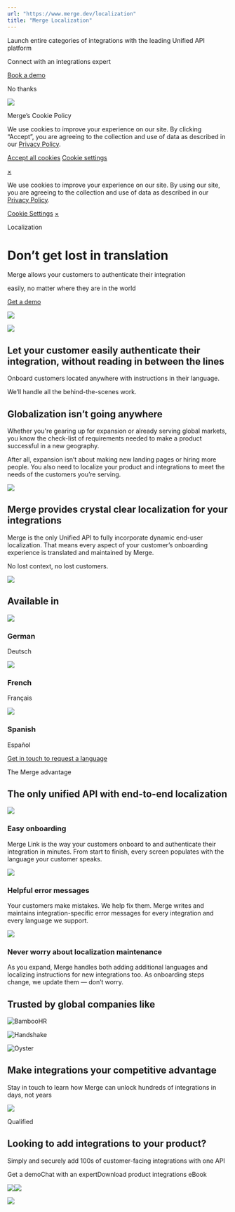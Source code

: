 ```yaml
---
url: "https://www.merge.dev/localization"
title: "Merge Localization"
---
```


Launch entire categories of integrations with the leading Unified API platform

Connect with an integrations expert

[Book a demo](https://merge.dev/get-in-touch)

No thanks

![](https://images.mutinycdn.com/mutiny-assets/client/exit_popup_dummy_close_button_01.png)

Merge’s Cookie Policy

We use cookies to improve your experience on our site. By clicking “Accept”, you are agreeing to the collection and use of data as described in our [Privacy Policy](https://www.merge.dev/legal/privacy-policy).

[Accept all cookies](https://www.merge.dev/localization#) [Cookie settings](https://www.merge.dev/cookie-settings)

[×](https://www.merge.dev/localization#)

We use cookies to improve your experience on our site. By using our site, you are agreeing to the collection and use of data as described in our [Privacy Policy](https://www.merge.dev/legal/privacy-policy).

[Cookie Settings](https://www.merge.dev/archive/cookie-settings) [×](https://www.merge.dev/localization#)

Localization

# Don’t get lost in translation

Merge allows your customers to authenticate their integration

easily, no matter where they are in the world

[Get a demo](https://www.merge.dev/archive/get-in-touch?utm_btn=dr-page-localization)

![](https://cdn.prod.website-files.com/624b192df0b0151225c10026/67c1d5d7ef6b80e1893d1ba1_Link%20localization%20globe.svg)

![](https://cdn.prod.website-files.com/624b192df0b0151225c10026/67b84605c4ec5bed522d6679_G2_hero-im.png)

## Let your customer easily authenticate their integration, without reading in between the lines

Onboard customers located anywhere with instructions in their language.

We’ll handle all the behind-the-scenes work.

## Globalization isn’t going anywhere

Whether you're gearing up for expansion or already serving global markets, you know the check-list of requirements needed to make a product successful in a new geography.

After all, expansion isn’t about making new landing pages or hiring more people. You also need to localize your product and integrations to meet the needs of the customers you’re serving.

![](https://cdn.prod.website-files.com/624b192df0b0151225c10026/67c1d90948514286c50e7488_5ace266533cd0769ebf51c8957f2fae6_Globalization.svg)

## Merge provides crystal clear localization for your integrations

Merge is the only Unified API to fully incorporate dynamic end-user localization. That means every aspect of your customer’s onboarding experience is translated and maintained by Merge.

No lost context, no lost customers.

![](https://cdn.prod.website-files.com/624b192df0b0151225c10026/67c1d90a35910225a2eb877d_German%20Link%20Localization.svg)

## Available in

![](https://cdn.prod.website-files.com/624b192df0b0151225c10026/67c1dc67be2bbf83443fd313_german.svg)

### **German**

Deutsch

![](https://cdn.prod.website-files.com/624b192df0b0151225c10026/67c1dc676ac1e151405f0cfb_france.svg)

### French

Français

![](https://cdn.prod.website-files.com/624b192df0b0151225c10026/67c1dc6b86a6698998f0e64e_spain.svg)

### Spanish

Español

[Get in touch to request a language](https://www.merge.dev/archive/get-in-touch?utm_btn=dr-page-localization)

The Merge advantage

## The only unified API with end-to-end localization

![](https://cdn.prod.website-files.com/624b192df0b0151225c10026/67c1e1387adc0205c32d9bb1_card-1.svg)

### Easy onboarding

Merge Link is the way your customers onboard to and authenticate their integration in minutes. From start to finish, every screen populates with the language your customer speaks.

![](https://cdn.prod.website-files.com/624b192df0b0151225c10026/67c1e1382080c3aec2bc228c_card-2.svg)

### Helpful error messages

Your customers make mistakes. We help fix them. Merge writes and maintains integration-specific error messages for every integration and every language we support.

![](https://cdn.prod.website-files.com/624b192df0b0151225c10026/67c1e139c03020a671288ce0_card-3.svg)

### Never worry about localization maintenance

As you expand, Merge handles both adding additional languages and localizing instructions for new integrations too. As onboarding steps change, we update them — don’t worry.

## Trusted by global companies like

![BambooHR](https://cdn.prod.website-files.com/62796ab9647626cbab663f42/66c3c005e6a3489efd5a8d0f_Bamboo%20-%20Black.svg)

![Handshake](https://cdn.prod.website-files.com/62796ab9647626cbab663f42/660adf19652b0dc3930fdb06_svgviewer-output%201.svg)

![Oyster](https://cdn.prod.website-files.com/62796ab9647626cbab663f42/6548f064c479ae923789a41c_Oyster_Logo_Black.svg)

## Make integrations your competitive advantage

Stay in touch to learn how Merge can unlock hundreds of integrations in days, not years

![](https://cdn.prod.website-files.com/624b192df0b0151225c10026/67a0696c88fcb6b1a1d8ad6f_CTA%20Background%20Logo.svg)

Qualified

## Looking to add integrations to your product?

Simply and securely add 100s of customer-facing integrations with one API

Get a demoChat with an expertDownload product integrations eBook

![](https://t.co/1/i/adsct?bci=4&dv=America%2FAdak%26en-US%2Cen%26Google%20Inc.%26Linux%20x86_64%26255%261280%261024%264%2624%261280%261024%260%26na&eci=3&event=%7B%7D&event_id=69caa1c1-808b-446c-8b1f-48b1680c494d&integration=gtm&p_id=Twitter&p_user_id=0&pl_id=5516ef6e-8ffa-4e46-a2de-6eb5c5d7763f&tw_document_href=https%3A%2F%2Fwww.merge.dev%2Flocalization&tw_iframe_status=0&txn_id=o7z1d&type=javascript&version=2.3.33)![](https://analytics.twitter.com/1/i/adsct?bci=4&dv=America%2FAdak%26en-US%2Cen%26Google%20Inc.%26Linux%20x86_64%26255%261280%261024%264%2624%261280%261024%260%26na&eci=3&event=%7B%7D&event_id=69caa1c1-808b-446c-8b1f-48b1680c494d&integration=gtm&p_id=Twitter&p_user_id=0&pl_id=5516ef6e-8ffa-4e46-a2de-6eb5c5d7763f&tw_document_href=https%3A%2F%2Fwww.merge.dev%2Flocalization&tw_iframe_status=0&txn_id=o7z1d&type=javascript&version=2.3.33)

![](https://bat.bing.com/action/0?ti=343102454&tm=gtm002&Ver=2&mid=25c4ca9b-06a8-42d7-b448-608e9690c7f9&bo=2&sid=8faa9d703e8d11f0844e41abaf8cbfab&vid=8faaca903e8d11f0b9f9c1112098d70a&vids=1&msclkid=N&pi=918639831&lg=en-US&sw=1280&sh=1024&sc=24&tl=Merge%20Localization&p=https%3A%2F%2Fwww.merge.dev%2Flocalization&r=&lt=395&evt=pageLoad&sv=1&asc=G&cdb=AQAQ&rn=203704)